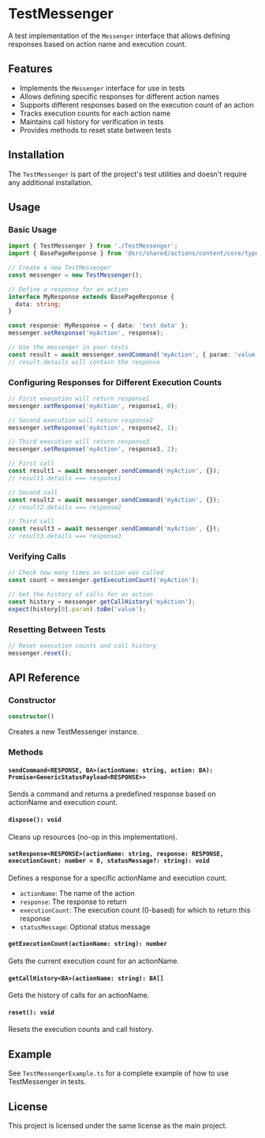 # TestMessenger

A test implementation of the `Messenger` interface that allows defining responses based on action name and execution count.

## Features

- Implements the `Messenger` interface for use in tests
- Allows defining specific responses for different action names
- Supports different responses based on the execution count of an action
- Tracks execution counts for each action name
- Maintains call history for verification in tests
- Provides methods to reset state between tests

## Installation

The `TestMessenger` is part of the project's test utilities and doesn't require any additional installation.

## Usage

### Basic Usage

```typescript
import { TestMessenger } from './TestMessenger';
import { BasePageResponse } from '@src/shared/actions/content/core/types';

// Create a new TestMessenger
const messenger = new TestMessenger();

// Define a response for an action
interface MyResponse extends BasePageResponse {
  data: string;
}

const response: MyResponse = { data: 'test data' };
messenger.setResponse('myAction', response);

// Use the messenger in your tests
const result = await messenger.sendCommand('myAction', { param: 'value' });
// result.details will contain the response
```

### Configuring Responses for Different Execution Counts

```typescript
// First execution will return response1
messenger.setResponse('myAction', response1, 0);

// Second execution will return response2
messenger.setResponse('myAction', response2, 1);

// Third execution will return response3
messenger.setResponse('myAction', response3, 2);

// First call
const result1 = await messenger.sendCommand('myAction', {});
// result1.details === response1

// Second call
const result2 = await messenger.sendCommand('myAction', {});
// result2.details === response2

// Third call
const result3 = await messenger.sendCommand('myAction', {});
// result3.details === response3
```

### Verifying Calls

```typescript
// Check how many times an action was called
const count = messenger.getExecutionCount('myAction');

// Get the history of calls for an action
const history = messenger.getCallHistory('myAction');
expect(history[0].param).toBe('value');
```

### Resetting Between Tests

```typescript
// Reset execution counts and call history
messenger.reset();
```

## API Reference

### Constructor

```typescript
constructor()
```

Creates a new TestMessenger instance.

### Methods

#### `sendCommand<RESPONSE, BA>(actionName: string, action: BA): Promise<GenericStatusPayload<RESPONSE>>`

Sends a command and returns a predefined response based on actionName and execution count.

#### `dispose(): void`

Cleans up resources (no-op in this implementation).

#### `setResponse<RESPONSE>(actionName: string, response: RESPONSE, executionCount: number = 0, statusMessage?: string): void`

Defines a response for a specific actionName and execution count.

- `actionName`: The name of the action
- `response`: The response to return
- `executionCount`: The execution count (0-based) for which to return this response
- `statusMessage`: Optional status message

#### `getExecutionCount(actionName: string): number`

Gets the current execution count for an actionName.

#### `getCallHistory<BA>(actionName: string): BA[]`

Gets the history of calls for an actionName.

#### `reset(): void`

Resets the execution counts and call history.

## Example

See `TestMessengerExample.ts` for a complete example of how to use TestMessenger in tests.

## License

This project is licensed under the same license as the main project.